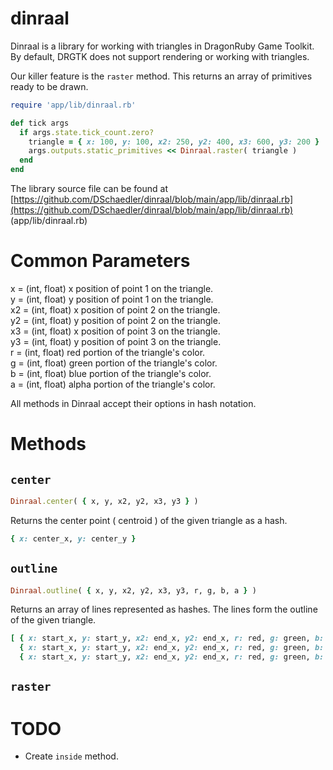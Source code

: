 # dinraal

Dinraal is a library for working with triangles in DragonRuby Game Toolkit. By default, DRGTK does not support rendering or working with triangles.

Our killer feature is the `raster` method. This returns an array of primitives ready to be drawn.

```ruby
require 'app/lib/dinraal.rb'

def tick args
  if args.state.tick_count.zero?
    triangle = { x: 100, y: 100, x2: 250, y2: 400, x3: 600, y3: 200 }
    args.outputs.static_primitives << Dinraal.raster( triangle )
  end
end
```

The library source file can be found at [https://github.com/DSchaedler/dinraal/blob/main/app/lib/dinraal.rb](https://github.com/DSchaedler/dinraal/blob/main/app/lib/dinraal.rb)  
(app/lib/dinraal.rb)

# Common Parameters
x =  (int, float) x position of point 1 on the triangle.  
y =  (int, float) y position of point 1 on the triangle.  
x2 = (int, float) x position of point 2 on the triangle.  
y2 = (int, float) y position of point 2 on the triangle.  
x3 = (int, float) x position of point 3 on the triangle.  
y3 = (int, float) y position of point 3 on the triangle.  
r =  (int, float) red portion of the triangle's color.  
g =  (int, float) green portion of the triangle's color.  
b =  (int, float) blue portion of the triangle's color.  
a =  (int, float) alpha portion of the triangle's color.  

All methods in Dinraal accept their options in hash notation.

# Methods

## `center`
```ruby
Dinraal.center( { x, y, x2, y2, x3, y3 } )
```

Returns the center point ( centroid ) of the given triangle as a hash.

```ruby
{ x: center_x, y: center_y }
```

## `outline`

```ruby
Dinraal.outline( { x, y, x2, y2, x3, y3, r, g, b, a } )
```

Returns an array of lines represented as hashes. The lines form the outline of the given triangle.

```ruby
[ { x: start_x, y: start_y, x2: end_x, y2: end_x, r: red, g: green, b: blue, a: alpha },
  { x: start_x, y: start_y, x2: end_x, y2: end_x, r: red, g: green, b: blue, a: alpha },
  { x: start_x, y: start_y, x2: end_x, y2: end_x, r: red, g: green, b: blue, a: alpha } ]
```

## `raster`

# TODO

- Create `inside` method.
